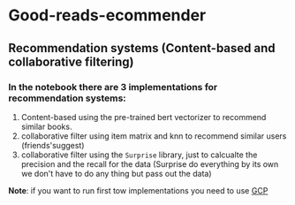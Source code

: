# Good-reads-ecommender
## Recommendation systems (Content-based and collaborative filtering)

### In the notebook there are 3 implementations for recommendation systems:
  1. Content-based using the pre-trained bert vectorizer to recommend similar books.
  2.  collaborative filter using item matrix and knn to recommend similar users (friends'suggest)
  3. collaborative filter using the `Surprise` library, just to calcualte the precision and the recall for the data (Surprise do everything by its own we don't have to do any thing but pass out the data)

**Note**: if you want to run first tow implementations you need to use [GCP](https://cloud.google.com/)

